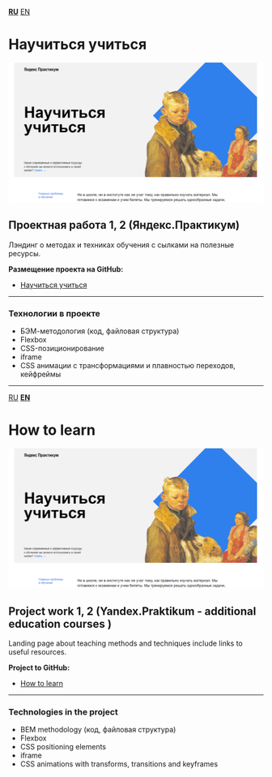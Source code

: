 **[RU](#Научиться-учиться)** [EN](#How-to-learn)

# Научиться учиться

<p align="center">
<img src="https://github.com/AlexandrIdVy/how-to-learn/blob/main/images/demo.png">
</p>

## Проектная работа 1, 2 (Яндекс.Практикум)

Лэндинг о методах и техниках обучения
с сылками на полезные ресурсы.

**Размещение проекта на GitHub:**

* [Научиться учиться](https://alexandridvy.github.io/how-to-learn/)

---
### Технологии в проекте

* БЭМ-методология (код, файловая структура)
* Flexbox
* CSS-позиционирование
* iframe
* CSS анимации с трансформациями и плавностью переходов, кейфреймы

---
[RU](#Научиться-учиться) **[EN](#How-to-learn)**

# How to learn

<p align="center">
<img src="https://github.com/AlexandrIdVy/how-to-learn/blob/main/images/demo.png">
</p>

## Project work 1, 2 (Yandex.Praktikum - additional education courses )

Landing page about teaching methods and techniques
include links to useful resources.

**Project to GitHub:**

* [How to learn](https://alexandridvy.github.io/how-to-learn/)

---
### Technologies in the project

* BEM methodology (код, файловая структура)
* Flexbox
* CSS positioning elements
* iframe
* CSS animations with transforms, transitions and keyframes
